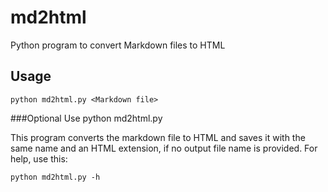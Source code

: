 # md2html
Python program to convert Markdown files to HTML

## Usage
	python md2html.py <Markdown file>

###Optional Use
python md2html.py <Markdown file> <Output HTML>

This program converts the markdown file to HTML and saves it with the same name and an HTML extension, if no output file name is provided. For help, use this: 

	python md2html.py -h 